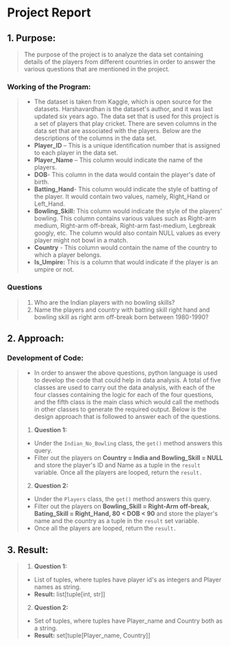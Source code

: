 # Project Report

## 1. Purpose:

>The purpose of the project is to analyze the data set containing details of
 the players from different countries in order to answer the various 
 questions that are mentioned in the project.

### Working of the Program:
  
> * The dataset is taken from Kaggle, which is open source for the datasets. 
    Harshavardhan is the dataset's author, and it was last updated six years 
    ago. The data set that is used for this project is a set of players that 
    play cricket. There are seven columns in the data set that are associated 
    with the players. Below are the descriptions of the columns in the data set.                            
>* **Player_ID** – This is a unique identification number that is assigned to 
     each player in the data set.
>* **Player_Name** – This column would indicate the name of the players.
>* **DOB**- This column in the data would contain the player's date of birth.
>* **Batting_Hand**- This column would indicate the style of batting of the 
     player. It would contain two values, namely, Right_Hand or Left_Hand.
>* **Bowling_Skill:** This column would indicate the style of the players' 
     bowling. This column contains various values such as Right-arm medium, 
     Right-arm off-break, Right-arm fast-medium, Legbreak googly, etc. The 
     column would also contain NULL values as every player might not bowl in a 
     match.
>* **Country** - This column would contain the name of the country to which a 
     player belongs.
>* **Is_Umpire:** This is a column that would indicate if the player is an 
     umpire or not.

### Questions

> 1. Who are the Indian players with no bowling skills? 
> 2. Name the players and country with batting skill right hand and bowling 
     skill as right arm off-break born between 1980-1990?

## 2. Approach:

### Development of Code:

> * In order to answer the above questions, python language is used to develop 
    the code that could help in data analysis. A total of five classes are used
    to carry out the data analysis, with each of the four classes containing 
    the logic for each of the four questions, and the fifth class is the main 
    class which would call the methods in other classes to generate the 
    required output. Below is the design approach that is followed to answer 
    each of the questions. 
> 
> 
> 1. **Question 1:**
> * Under the `Indian_No_Bowling` class, the `get()` method answers this query.
> * Filter out the players on **Country = India and Bowling_Skill = NULL** and
    store the player's ID and Name as a tuple in the `result` variable.
Once all the players are looped, return the `result.`
> 
> 
> 2. **Question 2:**
> * Under the `Players` class, the `get()` method answers this query.
> * Filter out the players on **Bowling_Skill = Right-Arm off-break, 
    Bating_Skill = Right_Hand, 80 < DOB < 90** and store the player's name and 
    the country as a tuple in the `result` set variable.
> * Once all the players are looped, return the `result.`

## 3. Result:

> 1. **Question 1:**
> * List of tuples, where tuples have player id's as integers and Player names
    as string.
> * **Result:** list[tuple[int, str]]
>
> 2. **Question 2:**
> * Set of tuples, where tuples have Player_name and Country both as a string.
> * **Result:** set[tuple[Player_name, Country]]
